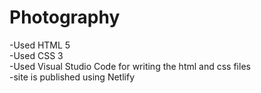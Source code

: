 # Photography

-Used HTML 5<br/>
-Used CSS 3<br/>
-Used Visual Studio Code for writing the html and css files<br/>
-site is published using Netlify<br/>
